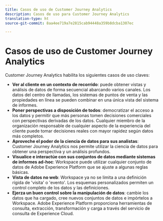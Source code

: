 ```yaml
---
title: Casos de uso de Customer Journey Analytics
description: Casos de uso para Customer Journey Analytics
translation-type: ht
source-git-commit: 8aa4ee719a7e2815cab94448a359b8dcba1307ec

---
```



# Casos de uso de Customer Journey Analytics

Customer Journey Analytics habilita los siguientes casos de uso claves:

* **Ver al cliente en un contexto de recorrido**: puede obtener vistas y análisis de datos de forma secuencial abarcando varios canales. Los datos del centro de llamadas, los sistemas de puntos de venta y las propiedades en línea se pueden combinar en una única vista del sistema de informes.
* **Poner perspectivas a disposición de todos**: democratizar el acceso a los datos y permitir que más personas tomen decisiones comerciales con perspectivas derivadas de los datos. Cualquier miembro de la organización responsable de cualquier aspecto de la experiencia del cliente puede tomar decisiones reales con mayor rapidez según datos más completos.
* **Aproveche el poder de la ciencia de datos para sus analistas**: Customer Journey Analytics nos permite utilizar la ciencia de datos para obtener una perspectiva y un análisis profundos.
* **Visualice e interactúe con sus conjuntos de datos mediante sistemas de informes ad-hoc**: Workspace puede utilizar cualquier conjunto de datos de Adobe Experience Platform que se ajuste a algunas reglas básicas.
* **Vista de datos no web**: Workspace ya no se limita a una definición rígida de &#39;visita&#39; o &#39;evento&#39;. Los esquemas personalizados permiten un control completo de los datos y las definiciones.
* **Ejerza un buen control sobre la manipulación de datos**: cambie los datos que ha cargado, cree nuevos conjuntos de datos e impórtelos a Workspace. Adobe Experience Platform proporciona herramientas de consulta, extracción, transformación y carga a través del servicio de consulta de Experience Cloud.
